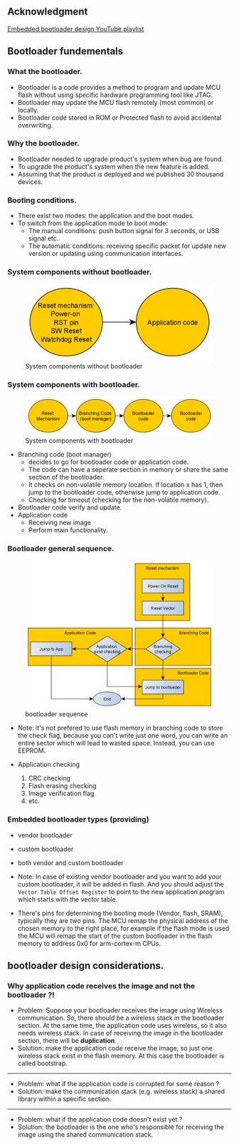 ## Acknowledgment
<a href="https://youtube.com/playlist?list=PLl3yF2kjT6AzLxhOuCEBY-8RzOIB1sfnN">Embedded bootloader design YouTube playlist</a>

## Bootloader fundementals

### What the bootloader.
- Bootloader is a code provides a method to program and update MCU flash without using specific hardware programming tool like JTAG.
- Bootloader may update the MCU flash remotely (most common) or locally. 
- Bootloader code stored in ROM or Protected flash to avoid accidental overwriting.

### Why the bootloader.
- Bootloader needed to upgrade product's system when bug are found.
- To upgrade the product's system when the new feature is added.
- Assuming that the product is deployed and we published 30 thousand devices.

### Booting conditions.
- There exist two modes: the application and the boot modes.
- To switch from the application mode to boot mode:
  - The manual conditions: push button signal for 3 seconds, or USB signal etc.
  - The automatic conditions: receiving specific packet for update new version or updating using communication interfaces.


### System components without bootloader.
<figure>
  <img src="img/system_without_bootloader.png">
  <figcaption>System components without bootloader</figcaption>
</figure>


### System components with bootloader.
<figure>
  <img src="img/system_with_bootloader.png">
  <figcaption>System components with bootloader</figcaption>
</figure>

- Branching code (boot manager)
    - decides to go for bootloader code or application code. 
    - The code can have a seperate section in memory or share the same section of the bootloader.
    - It checks on non-volatile memory location. If location x has 1, then jump to the bootloader code, otherwise jump to application code.
    - Checking for timeout (checking for the non-volatile memory).
- Bootloader code verify and update.
- Application code
    - Receiving new image
    - Perform main functionality.

### Bootloader general sequence.
<figure>
  <img src="img/bootloader_sequence.png">
  <figcaption>bootloader sequence</figcaption>
</figure>

- Note: it's not prefered to use flash memory in branching code to store the check flag, because you can't write just one word, you can write an entire sector which will lead to wasted space. Instead, you can use EEPROM.

- Application checking
    1. CRC checking
    1. Flash erasing checking
    1. Image verification flag
    1. etc.

### Embedded bootloader types (providing)

- vendor bootloader
- custom bootloader
- both vendor and custom bootloader

- Note: In case of existing vendor bootloader and you want to add your custom bootloader, it will be added in flash. And you should adjust the <code>Vector Table Offset Register</code> to point to the new application program which starts with the vector table.

- There's pins for determining the booting mode (Vendor, flash, SRAM), typically they are two pins. The MCU remap the physical address of the chosen memory to the right place, for example if the flash mode is used the MCU will remap the start of the custom bootloader in the flash memory to address 0x0 for arm-cortex-m CPUs.

## bootloader design considerations.

### Why application code receives the image and not the bootloader ?!

- Problem: Suppose your bootloader receives the image using Wireless communication. So, there should be a wireless stack in the bootloader section. At the same time, the application code uses wireless, so it also needs wireless stack. In case of receiving the image in the bootloader section, there will be <strong>duplication</strong>.
- Solution: make the application code receive the image, so just one wireless stack exist in the flash memory. At this case the bootloader is called bootstrap.

<hr>

- Problem: what if the application code is corrupted for some reason ?
- Solution: make the communication stack (e.g. wireless stack) a shared library within a specific section.

<hr>

- Problem: what if the application code doesn't exist yet ?
- Solution: the bootloader is the one who's responsible for receiving the image using the shared communication stack.
